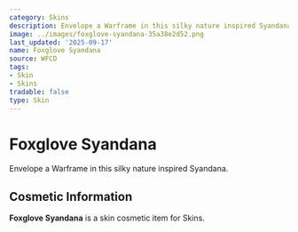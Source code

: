 ```yaml
---
category: Skins
description: Envelope a Warframe in this silky nature inspired Syandana.
image: ../images/foxglove-syandana-35a38e2d52.png
last_updated: '2025-09-17'
name: Foxglove Syandana
source: WFCD
tags:
- Skin
- Skins
tradable: false
type: Skin
---
```


# Foxglove Syandana

Envelope a Warframe in this silky nature inspired Syandana.

## Cosmetic Information

**Foxglove Syandana** is a skin cosmetic item for Skins.

